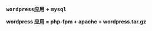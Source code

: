 <kbd>**wordpress应用**</kbd> **+** <kbd>**mysql**</kbd> 

**wordpress 应用 = php-fpm + apache + wordpress.tar.gz**

